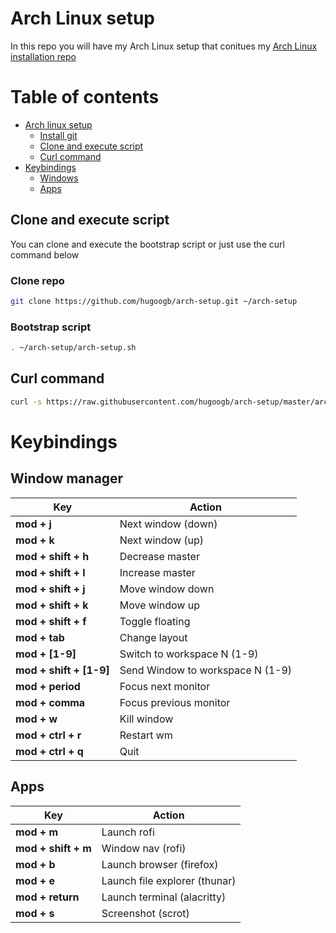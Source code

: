 # Arch Linux setup

In this repo you will have my Arch Linux setup that conitues my [Arch Linux installation repo](https://github.com/hugoogb/arch-install)

# Table of contents

- [Arch linux setup](#arch-linux-setup)
  - [Install git](#install-git)
  - [Clone and execute script](#clone-and-execute-script)
  - [Curl command](#curl-command)
- [Keybindings](#keybindings)
  - [Windows](#windows)
  - [Apps](#apps)

## Clone and execute script

You can clone and execute the bootstrap script or just use the curl command below

### Clone repo

```sh
git clone https://github.com/hugoogb/arch-setup.git ~/arch-setup
```

### Bootstrap script

```sh
. ~/arch-setup/arch-setup.sh
```

## Curl command

```sh
curl -s https://raw.githubusercontent.com/hugoogb/arch-setup/master/arch-setup.sh | bash
```

# Keybindings

## Window manager

| Key                     | Action                           |
| ----------------------- | -------------------------------- |
| **mod + j**             | Next window (down)               |
| **mod + k**             | Next window (up)                 |
| **mod + shift + h**     | Decrease master                  |
| **mod + shift + l**     | Increase master                  |
| **mod + shift + j**     | Move window down                 |
| **mod + shift + k**     | Move window up                   |
| **mod + shift + f**     | Toggle floating                  |
| **mod + tab**           | Change layout                    |
| **mod + [1-9]**         | Switch to workspace N (1-9)      |
| **mod + shift + [1-9]** | Send Window to workspace N (1-9) |
| **mod + period**        | Focus next monitor               |
| **mod + comma**         | Focus previous monitor           |
| **mod + w**             | Kill window                      |
| **mod + ctrl + r**      | Restart wm                       |
| **mod + ctrl + q**      | Quit                             |

## Apps

| Key                 | Action                        |
| ------------------- | ----------------------------- |
| **mod + m**         | Launch rofi                   |
| **mod + shift + m** | Window nav (rofi)             |
| **mod + b**         | Launch browser (firefox)      |
| **mod + e**         | Launch file explorer (thunar) |
| **mod + return**    | Launch terminal (alacritty)   |
| **mod + s**         | Screenshot (scrot)            |
